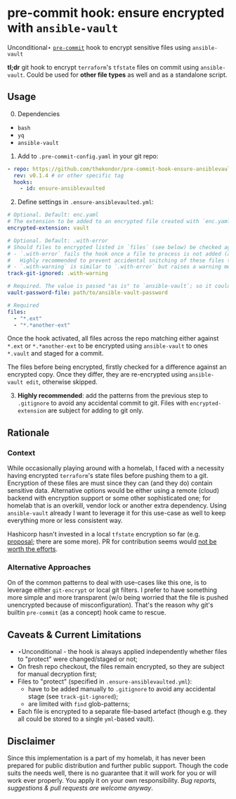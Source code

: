 # pre-commit hook: ensure encrypted with `ansible-vault`

Unconditional⋆ [`pre-commit`](https://pre-commit.com) hook to encrypt sensitive files using `ansible-vault`

**tl;dr** git hook to encrypt `terraform`'s `tfstate` files on commit using `ansible-vault`. Could be used for **other file types** as well and as a standalone script.

## Usage

0. Dependencies

- `bash`
- `yq`
- `ansible-vault`

1. Add to `.pre-commit-config.yaml` in your git repo:

``` yaml
- repo: https://github.com/thekondor/pre-commit-hook-ensure-ansiblevaulted
  rev: v0.1.4 # or other specific tag
  hooks:
    - id: ensure-ansiblevaulted
```

2. Define settings in `.ensure-ansiblevaulted.yml`:

``` yaml
# Optional. Default: enc.yaml
# The extension to be added to an encrypted file created with `enc.yaml`
encrypted-extension: vault

# Optional. Default: .with-error
# Should files to encrypted listed in `files` (see below) be checked against `.gitignore`:
# - `.with-error` fails the hook once a file to process is not added (as a pattern or as a filename) to `.gitignore`.
#   Highly recommended to prevent accidental snitching of these files to a git history.
# - `.with-warning` is similar to `.with-error` but raises a warning message instead and continues the hook's flow.
track-git-ignored: .with-warning

# Required. The value is passed "as is" to `ansible-vault`; so it could be an executable script as well.
vault-password-file: path/to/ansible-vault-password

# Required
files:
  - "*.ext"
  - "*.*another-ext"
```

Once the hook activated, all files across the repo matching either against `*.ext` or `*.*another-ext` to be encrypted using `ansible-vault` to ones `*.vault` and staged for a commit.

The files before being encrypted, firstly checked for a difference against an encrypted copy. Once they differ, they are re-encrypted using `ansible-vault edit`, otherwise skipped.

3. **Highly recommended**: add the patterns from the previous step to `.gitignore` to avoid any accidental commit to git. Files with `encrypted-extension` are subject for adding to git only.

## Rationale

### Context

While occasionally playing around with a homelab, I faced with a necessity having encrypted `terraform`'s state files before pushing them to a git. Encryption of these files are must since they can (and they do) contain sensitive data. Alternative options would be either using a remote (cloud) backend with encryption support or some other sophisticated one; for homelab that is an overkill, vendor lock or another extra dependency. Using `ansible-vault` already I want to leverage it for this use-case as well to keep everything more or less consistent way.

Hashicorp hasn't invested in a local `tfstate` encryption so far (e.g. [proposal](https://github.com/hashicorp/terraform/issues/9556); there are some more). PR for contribution seems would [not be worth the efforts](https://github.com/hashicorp/terraform/pull/28603).

### Alternative Approaches

On of the common patterns to deal with use-cases like this one, is to leverage either `git-encrypt` or local git filters. I prefer to have something more simple and more transparent (w/o being worried that the file is pushed unencrypted because of misconfiguration). That's the reason why git's builtin `pre-commit` (as a concept) hook came to rescue.

## Caveats & Current Limitations

- ⋆Unconditional - the hook is always applied independently whether files to "protect" were changed/staged or not;
- On fresh repo checkout, the files remain encrypted, so they are subject for manual decryption first;
- Files to "protect" (specified in `.ensure-ansiblevaulted.yml`):
  - have to be added manually to `.gitignore` to avoid any accidental stage (see `track-git-ignored`);
  - are limited with `find` glob-patterns;
- Each file is encrypted to a separate file-based artefact (though e.g. they all could be stored to a single `yml`-based vault).

## Disclaimer

Since this implementation is a part of my homelab, it has never been prepared for public distribution and further public support. Though the code suits the needs well, there is no guarantee that it will work for you or will work ever properly. You apply it on your own responsibility. _Bug reports, suggestions & pull requests are welcome anyway_.
